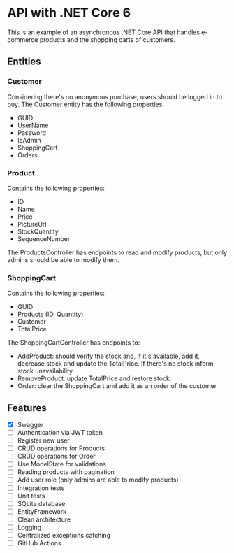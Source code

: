 # API with .NET Core 6

This is an example of an asynchronous .NET Core API that handles e-commerce products and the shopping carts of customers.

## Entities

### Customer
Considering there's no anonymous purchase, users should be logged in to buy. The Customer entity has the following properties:
- GUID
- UserName
- Password
- IsAdmin
- ShoppingCart
- Orders

### Product
Contains the following properties:
- ID
- Name
- Price
- PictureUrl
- StockQuantity
- SequenceNumber

The ProductsController has endpoints to read and modify products, but only admins should be able to modify them.

### ShoppingCart
Contains the following properties:
- GUID
- Products (ID, Quantity)
- Customer
- TotalPrice

The ShoppingCartController has endpoints to:
- AddProduct: should verify the stock and, if it's available, add it, decrease stock and update the TotalPrice. If there's no stock inform stock unavailability.
- RemoveProduct: update TotalPrice and restore stock.
- Order: clear the ShoppingCart and add it as an order of the customer

## Features
- [x] Swagger
- [ ] Authentication via JWT token
- [ ] Register new user
- [ ] CRUD operations for Products
- [ ] CRUD operations for Order
- [ ] Use ModelState for validations
- [ ] Reading products with pagination
- [ ] Add user role (only admins are able to modify products)
- [ ] Integration tests
- [ ] Unit tests
- [ ] SQLite database
- [ ] EntityFramework
- [ ] Clean architecture
- [ ] Logging
- [ ] Centralized exceptions catching
- [ ] GitHub Actions